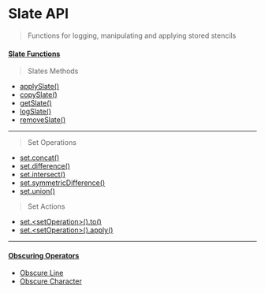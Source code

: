 # Slate API
> Functions for logging, manipulating and applying stored stencils

#### [Slate Functions](#Slate-Functions)
> Slates Methods 
  - [applySlate()](#applySlate)
  - [copySlate()](#copySlate)
  - [getSlate()](#getSlate)
  - [logSlate()](#logSlate)
  - [removeSlate()](#removeSlate)
___
> Set Operations 
  - [set.concat()](#set.concat)
  - [set.difference()](#set.difference)
  - [set.intersect()](#set.intersect)
  - [set.symmetricDifference()](#set.symmetricDifference)
  - [set.union()](#set.union)
 
> Set Actions 
  - [set.\<setOperation\>().to()](#to)
  - [set.\<setOperation\>().apply()](#apply)
___
#### [Obscuring Operators](#Obscuring-Operators)
  - [Obscure Line](#Obscure-Line)
  - [Obscure Character](#Obscure-character)
  
<!--
## Understanding The Slate API

A slate is an object that consists of:
- stencil: _`readonly`_ (previously template handler/ delcarativeTemplate)
- cleanProps: _`readonly`_ The inital params that were rendered or last updated (always cleaned)
- selector: Where it belongs in the DOM
- collageType: The collage API used to insert it into the DOM `paste`|`pasteAfter` etc
- el: _`Not accessible`_ A detatched DOM element
- invokeType: _immediate | late | lazy_ | null
- denyListWords
- reaplceWord

Underlying API

- alterSlate() // creates the el (if not exist) -> modify the el -> replace the stencil via the el -> to the invokeType 
- replaceSlate() // Replaces the stencil -> create and replaces the el -> to the invokeType
- createSlate() // create slate from an existing salate (copies everything) -> immediately
- renderSlate() // render given slate 
- removeSlate() // remove given slate


```javascript

getSlate(ref) // Returns an object showing the last slate { stencil, cleanProps, selector, collageType, invokeType, denyListWords, replaceWord }
logSlate(ref) // logs the lsate

copySlate(ref, ref)  // Shorthand for setSlate(ref, getSlate(ref))
applySlate(ref) // Renders the slate to it's selector
applySlate(ref, props) // Renders a slate with new props
removeSlate(ref)  // remove a slate


set.join(ref, ref) // Join two or more slates
set.intersect(ref, ref) // intersect two or more slates
set.difference(ref, ref) // difference of two or more slates
set.symmetricDifference(ref, ref) // symmetric difference of two or more slates
set.union(ref, ref) // union of two or more slates

set.<setoperation>().to(ref)  // write to a new or existing slate


`|` Ignore line: Ignores a line in the a set operation 
`¬` Ignore character: Ignores a character in the set operation
```
---
## The Slate API
### logSlate()
#### `logSlate(...ref)`
•  ref _`String`_ •  

The logSlate() function will log given slates.
```javascript
 logSlate('sidebar', 'footer') // Logs the sidebar and footer slates
```
-->
